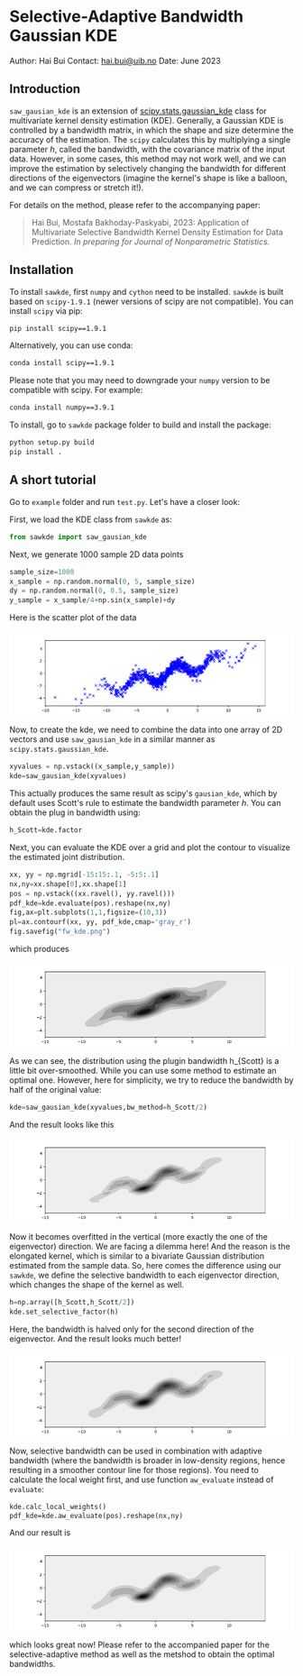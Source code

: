 # Selective-Adaptive Bandwidth Gaussian KDE

Author: Hai Bui 
Contact: hai.bui@uib.no 
Date: June 2023

## Introduction

`saw_gausian_kde` is an extension of [scipy.stats.gaussian_kde](https://docs.scipy.org/doc/scipy/reference/generated/scipy.stats.gaussian_kde.html) class for multivariate kernel density estimation (KDE). Generally, a Gaussian KDE is controlled by a bandwidth matrix, in which the shape and size determine the accuracy of the estimation. The `scipy` calculates this by multiplying a single parameter $h$, called the bandwidth, with the covariance matrix of the input data. However, in some cases, this method may not work well, and we can improve the estimation by selectively changing the bandwidth for different directions of the eigenvectors (imagine the kernel's shape is like a balloon, and we can compress or stretch it!). 

For details on the method, please refer to the accompanying paper:

> Hai Bui, Mostafa Bakhoday-Paskyabi, 2023: Application of Multivariate Selective Bandwidth Kernel Density Estimation for Data Prediction. *In preparing for Journal of Nonparametric Statistics.*

## Installation

To install `sawkde`, first `numpy` and `cython` need to be installed. `sawkde` is built based on `scipy-1.9.1` (newer versions of scipy are not compatible). You can install `scipy` via pip:

```bash
pip install scipy==1.9.1
```

Alternatively, you can use conda:

```bash
conda install scipy==1.9.1
```

Please note that you may need to downgrade your `numpy` version to be compatible with scipy. For example:

```bash
conda install numpy==3.9.1
```

To install, go to `sawkde` package folder to build and install the package:

```bash
python setup.py build
pip install .
```

## A short tutorial

Go to `example` folder and run `test.py`. Let's have a closer look:

First, we load the KDE class from `sawkde` as:

```python
from sawkde import saw_gausian_kde 
```

 Next, we generate 1000 sample 2D data points 

```python
sample_size=1000
x_sample = np.random.normal(0, 5, sample_size)
dy = np.random.normal(0, 0.5, sample_size)
y_sample = x_sample/4+np.sin(x_sample)+dy
```

Here is the scatter plot of the data

![](https://github.com/haibuihoang/sawkde/blob/main/example/data.png?raw=true)

Now, to create the kde, we need to combine the data into one array of 2D vectors and use `saw_gausian_kde` in a similar manner as `scipy.stats.gaussian_kde`. 

```python
xyvalues = np.vstack((x_sample,y_sample))
kde=saw_gausian_kde(xyvalues)
```

This actually produces the same result as scipy's `gausian_kde`, which by default uses Scott's rule to estimate the bandwidth parameter $h$. You can obtain the plug in bandwidth using:

```python
h_Scott=kde.factor
```

Next, you can evaluate the KDE over a grid and plot the contour to visualize the estimated joint distribution.

```python
xx, yy = np.mgrid[-15:15:.1, -5:5:.1]
nx,ny=xx.shape[0],xx.shape[1]
pos = np.vstack((xx.ravel(), yy.ravel()))
pdf_kde=kde.evaluate(pos).reshape(nx,ny)
fig,ax=plt.subplots(1,1,figsize=(10,3))
pl=ax.contourf(xx, yy, pdf_kde,cmap='gray_r')
fig.savefig("fw_kde.png")
```

which produces

![](https://github.com/haibuihoang/sawkde/blob/main/example/fw_kde.png?raw=true)

As we can see, the distribution using the plugin bandwidth h_{Scott} is a little bit over-smoothed. While you can use some method to estimate an optimal one. However, here for simplicity, we try to reduce the bandwidth by half of the original value:

```python
kde=saw_gausian_kde(xyvalues,bw_method=h_Scott/2)
```

And the result looks like this

![](https://github.com/haibuihoang/sawkde/blob/main/example/fw1_kde.png?raw=true)

Now it becomes overfitted in the vertical (more exactly the one of the eigenvector) direction. We are facing a dilemma here! And the reason is the elongated kernel, which is similar to a bivariate Gaussian distribution estimated from the sample data.
So, here comes the difference using our `sawkde`, we define the selective bandwidth to each eigenvector direction, which changes the shape of the kernel as well.

```python
h=np.array([h_Scott,h_Scott/2])
kde.set_selective_factor(h)
```

Here, the bandwidth is halved only for the second direction of the eigenvector. And the result looks much better!

![](https://github.com/haibuihoang/sawkde/blob/main/example/sw_kde.png?raw=true)

Now, selective bandwidth can be used in combination with adaptive bandwidth (where the bandwidth is broader in low-density regions, hence resulting in a smoother contour line for those regions). You need to calculate the local weight first, and use function `aw_evaluate` instead of `evaluate`:

```
kde.calc_local_weights()
pdf_kde=kde.aw_evaluate(pos).reshape(nx,ny)
```

And our result is

![](https://github.com/haibuihoang/sawkde/blob/main/example/saw_kde.png?raw=true)

which looks great now! Please refer to the accompanied paper for the selective-adaptive method as well as the metshod to obtain the optimal bandwidths.
